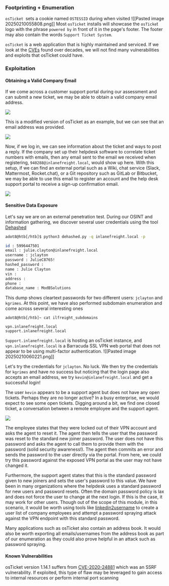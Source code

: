 ### Footprinting + Enumeration
`osTicket `sets a cookie named `OSTESSID` during when visited
![[Pasted image 20250210055808.png]]
Most `osTicket` installs will showcase the `osTicke`t logo with the phrase `powered by` in front of it in the page's footer. The footer may also contain the words `Support Ticket System`.

`osTicket` is a web application that is highly maintained and serviced. If we look at the [CVEs](https://www.cvedetails.com/vendor/2292/Osticket.html) found over decades, we will not find many vulnerabilities and exploits that osTicket could have.

### Exploitation

#### Obtaining a Valid Company Email
If we come across a customer support portal during our assessment and can submit a new ticket, we may be able to obtain a valid company email address.

![](https://academy.hackthebox.com/storage/modules/113/new_ticket.png)

This is a modified version of osTicket as an example, but we can see that an email address was provided.

![](https://academy.hackthebox.com/storage/modules/113/ticket_email.png)

Now, if we log in, we can see information about the ticket and ways to post a reply. If the company set up their helpdesk software to correlate ticket numbers with emails, then any email sent to the email we received when registering, `940288@inlanefreight.local`, would show up here. With this setup, if we can find an external portal such as a Wiki, chat service (Slack, Mattermost, Rocket.chat), or a Git repository such as GitLab or Bitbucket, we may be able to use this email to register an account and the help desk support portal to receive a sign-up confirmation email.

![](https://academy.hackthebox.com/storage/modules/113/ost_tickets.png)

#### Sensitive Data Exposure
Let's say we are on an external penetration test. During our OSINT and information gathering, we discover several user credentials using the tool [Dehashed](http://dehashed.com/)
```bash
adot8@htb[/htb]$ python3 dehashed.py -q inlanefreight.local -p

id : 5996447501
email : julie.clayton@inlanefreight.local
username : jclayton
password : JulieC8765!
hashed_password : 
name : Julie Clayton
vin : 
address : 
phone : 
database_name : ModBSolutions
```
This dump shows cleartext passwords for two different users: `jclayton` and `kgrimes`. At this point, we have also performed subdomain enumeration and come across several interesting ones
```shell
adot8@htb[/htb]~ cat ilfreight_subdomains

vpn.inlanefreight.local
support.inlanefreight.local
```

`Support.inlanefreight.local` is hosting an osTicket instance, and `vpn.inlanefreight.local` is a Barracuda SSL VPN web portal that does not appear to be using multi-factor authentication.
![[Pasted image 20250210060221.png]]

Let's try the credentials for `jclayton`. No luck. We then try the credentials for `kgrimes` and have no success but noticing that the login page also accepts an email address, we try `kevin@inlanefreight.local` and get a successful login!

The user `kevin` appears to be a support agent but does not have any open tickets. Perhaps they are no longer active? In a busy enterprise, we would expect to see some open tickets. Digging around a bit, we find one closed ticket, a conversation between a remote employee and the support agent.

![](https://academy.hackthebox.com/storage/modules/113/osticket_ticket.png)

The employee states that they were locked out of their VPN account and asks the agent to reset it. The agent then tells the user that the password was reset to the standard new joiner password. The user does not have this password and asks the agent to call them to provide them with the password (solid security awareness!). The agent then commits an error and sends the password to the user directly via the portal. From here, we could try this password against the exposed VPN portal as the user may not have changed it.

Furthermore, the support agent states that this is the standard password given to new joiners and sets the user's password to this value. We have been in many organizations where the helpdesk uses a standard password for new users and password resets. Often the domain password policy is lax and does not force the user to change at the next login. If this is the case, it may work for other users. Though out of the scope of this module, in this scenario, it would be worth using tools like [linkedin2username](https://github.com/initstring/linkedin2username) to create a user list of company employees and attempt a password spraying attack against the VPN endpoint with this standard password.

Many applications such as osTicket also contain an address book. It would also be worth exporting all emails/usernames from the address book as part of our enumeration as they could also prove helpful in an attack such as password spraying.

#### Known Vulnerabilities
osTicket version 1.14.1 suffers from [CVE-2020-24881](https://nvd.nist.gov/vuln/detail/CVE-2020-24881) which was an SSRF vulnerability. If exploited, this type of flaw may be leveraged to gain access to internal resources or perform internal port scanning
